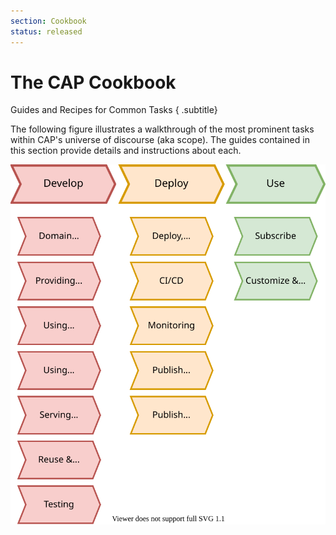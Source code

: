 ```yaml
---
section: Cookbook
status: released
---
```


# The CAP Cookbook
Guides and Recipes for Common Tasks
{ .subtitle}


The following figure illustrates a walkthrough of the most prominent tasks within CAP's universe of discourse (aka scope). The guides contained in this section provide details and instructions about each.

![cookbook-overview.drawio](assets/cookbook-overview.drawio.svg)
